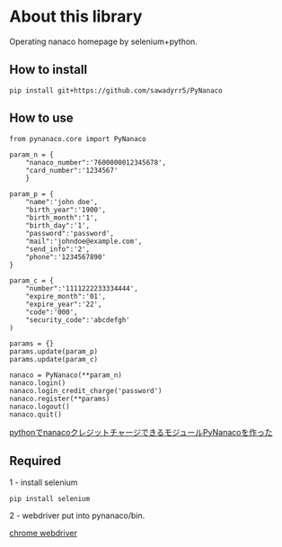 # About this library
Operating nanaco homepage by selenium+python.

## How to install

```
pip install git+https://github.com/sawadyrr5/PyNanaco
```

## How to use


```python:
from pynanaco.core import PyNanaco

param_n = {
    "nanaco_number":'7600000012345678',
    "card_number":'1234567'
    }

param_p = {
    "name":'john doe',
    "birth_year":'1900',
    "birth_month":'1',
    "birth_day":'1',
    "password":'password',
    "mail":'johndoe@example.com',
    "send_info":'2',
    "phone":'1234567890'
}

param_c = {
    "number":'1111222233334444',
    "expire_month":'01',
    "expire_year":'22',
    "code":'000',
    "security_code":'abcdefgh'
)

params = {}
params.update(param_p)
params.update(param_c)

nanaco = PyNanaco(**param_n)
nanaco.login()
nanaco.login_credit_charge('password')
nanaco.register(**params)
nanaco.logout()
nanaco.quit()
```

[pythonでnanacoクレジットチャージできるモジュールPyNanacoを作った](http://qiita.com/sawadybomb/items/ff3c8283ae80165e7b25)

## Required

1 - install selenium
```
pip install selenium
```

2 - webdriver put into pynanaco/bin.

[chrome webdriver](https://chromedriver.storage.googleapis.com/index.html?path=2.30/)
